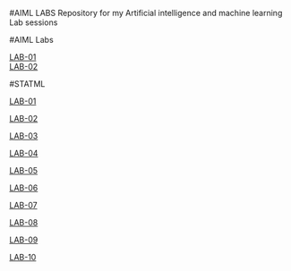 #AIML LABS
Repository for my Artificial intelligence and machine learning Lab sessions

#AIML Labs

[LAB-01](https://github.com/Arshad1204/2203A52202/blob/main/AIML-%20Lab01.ipynb)  
[LAB-02](https://github.com/Arshad1204/2203A52202/blob/main/AIML%20LAB%2002.ipynb)

#STATML

[LAB-01](https://github.com/Arshad1204/2203A52202/blob/main/StatMl%20Lab01.ipynb) 

[LAB-02](https://github.com/Arshad1204/2203A52202/blob/main/StatMl%20Lab02.ipynb) 

[LAB-03](https://github.com/Arshad1204/2203A52202/blob/main/StatMl%20Lab03.ipynb) 

[LAB-04](https://github.com/Arshad1204/2203A52202/blob/main/StatMl%20Lab04a.ipynb)  

[LAB-05](https://github.com/Arshad1204/2203A52202/blob/main/StatMl%20Lab06.ipynb) 

[LAB-06](https://github.com/Arshad1204/2203A52202/blob/main/StatMl%20Lab06.ipynb)

[LAB-07](https://github.com/Arshad1204/2203A52202/blob/main/StatMl%20Lab07.ipynb) 

[LAB-08](https://github.com/Arshad1204/2203A52202/blob/main/StatMl%20Lab09.ipynb) 

[LAB-09](https://github.com/Arshad1204/2203A52202/blob/main/StatMl%20Lab09.ipynb) 

[LAB-10](https://github.com/Arshad1204/2203A52202/blob/main/StatMl%20Lab10.ipynb)


